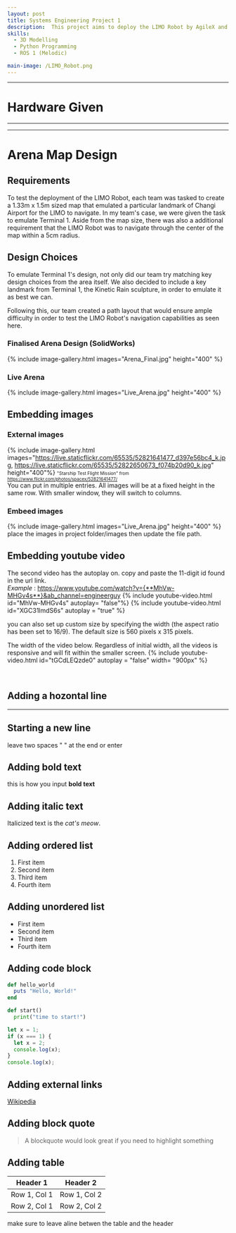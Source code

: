 ```yaml
---
layout: post
title: Systems Engineering Project 1
description:  This project aims to deploy the LIMO Robot by AgileX and navigate an arena consisting of 8 different 1.33m x 1.5m plots themed around Changi Airport. The project utilises ROS 1 Navigation Stack and Real-Time Appearance-Based Mapping (rtabmap), in order to successfully navigate through the arena.
skills: 
  - 3D Modelling
  - Python Programming
  - ROS 1 (Melodic)

main-image: /LIMO_Robot.png
---
```


---
# Hardware Given
---

---
# Arena Map Design
## Requirements  
To test the deployment of the LIMO Robot, each team was tasked to create a 1.33m x 1.5m sized map that emulated a particular landmark of Changi Airport for the LIMO to navigate. In my team's case, we were given the task to emulate Terminal 1.
Aside from the map size, there was also a additional requirement that the LIMO Robot was to navigate through the center of the map within a 5cm radius.

## Design Choices
To emulate Terminal 1's design, not only did our team try matching key design choices from the area itself. We also decided to include a key landmark from Terminal 1, the Kinetic Rain sculpture, in order to emulate it as best we can.

Following this, our team created a path layout that would ensure ample difficulty in order to test the LIMO Robot's navigation capabilities as seen here.

### Finalised Arena Design (SolidWorks)
{% include image-gallery.html images="Arena_Final.jpg" height="400" %}

### Live Arena
{% include image-gallery.html images="Live_Arena.jpg" height="400" %}

## Embedding images 
### External images
{% include image-gallery.html images="https://live.staticflickr.com/65535/52821641477_d397e56bc4_k.jpg, https://live.staticflickr.com/65535/52822650673_f074b20d90_k.jpg" height="400"%}
<span style="font-size: 10px">"Starship Test Flight Mission" from https://www.flickr.com/photos/spacex/52821641477/</span>  
You can put in multiple entries. All images will be at a fixed height in the same row. With smaller window, they will switch to columns.  

### Embeed images
{% include image-gallery.html images="Live_Arena.jpg" height="400" %} 
place the images in project folder/images then update the file path.   


## Embedding youtube video
The second video has the autoplay on. copy and paste the 11-digit id found in the url link. <br>
*Example* : https://www.youtube.com/watch?v={**MhVw-MHGv4s**}&ab_channel=engineerguy
{% include youtube-video.html id="MhVw-MHGv4s" autoplay= "false"%}
{% include youtube-video.html id="XGC31lmdS6s" autoplay = "true" %}

you can also set up custom size by specifying the width (the aspect ratio has been set to 16/9). The default size is 560 pixels x 315 pixels.  

The width of the video below. Regardless of initial width, all the videos is responsive and will fit within the smaller screen.
{% include youtube-video.html id="tGCdLEQzde0" autoplay = "false" width= "900px" %}  

<br>

## Adding a hozontal line
---

## Starting a new line
leave two spaces "  " at the end or enter <br>

## Adding bold text
this is how you input **bold text**

## Adding italic text
Italicized text is the *cat's meow*.

## Adding ordered list
1. First item
2. Second item
3. Third item
4. Fourth item

## Adding unordered list
- First item
- Second item
- Third item
- Fourth item

## Adding code block
```ruby
def hello_world
  puts "Hello, World!"
end
```

```python
def start()
  print("time to start!")
```

```javascript
let x = 1;
if (x === 1) {
  let x = 2;
  console.log(x);
}
console.log(x);

```

## Adding external links
[Wikipedia](https://en.wikipedia.org)


## Adding block quote
> A blockquote would look great if you need to highlight something


## Adding table 

| Header 1 | Header 2 |
|----------|----------|
| Row 1, Col 1 | Row 1, Col 2 |
| Row 2, Col 1 | Row 2, Col 2 |

make sure to leave aline betwen the table and the header


